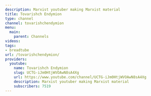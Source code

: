 ```yaml
---
description: Marxist youtuber making Marxist material
title: Tovarishch Endymion
type: channel
channel: tovarishchendymion
menu:
  main:
    parent: Channels
videos:
tags:
- breadtube
url: /tovarishchendymion/
providers:
  youtube:
    name: Tovarishch Endymion
    slug: UCTG-iJm0HtjWVOAwN8sA4Xg
    url: https://www.youtube.com/channel/UCTG-iJm0HtjWVOAwN8sA4Xg
    description: Marxist youtuber making Marxist material
    subscribers: 7519
---
```

